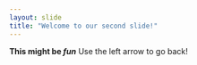 ```yaml
---
layout: slide
title: "Welcome to our second slide!"
---
```

**This might be _fun_**
Use the left arrow to go back!
